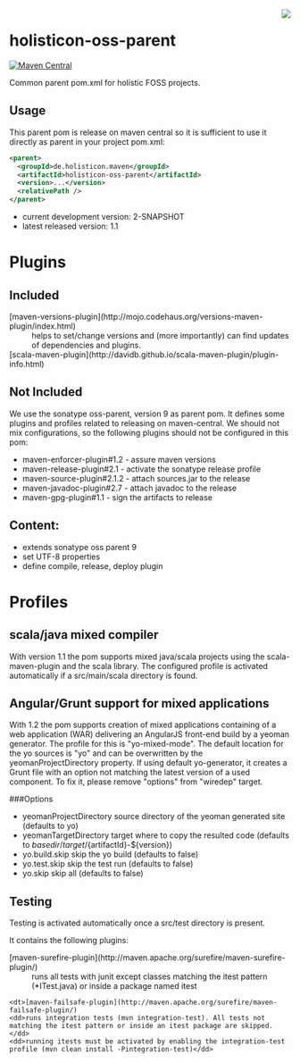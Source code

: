 <img src="https://www.holisticon.de/wp-content/uploads/2013/05/holisticon-logo-hamburg.gif" align="right" />

# holisticon-oss-parent

[![Maven Central](https://maven-badges.herokuapp.com/maven-central/de.holisticon.maven/holisticon-oss-parent/badge.svg)](https://maven-badges.herokuapp.com/maven-central/de.holisticon.maven/holisticon-oss-parent)

Common parent pom.xml for holistic FOSS projects.

## Usage

This parent pom is release on maven central so it is sufficient to use it directly as parent in your project pom.xml:

```xml
<parent>
  <groupId>de.holisticon.maven</groupId>
  <artifactId>holisticon-oss-parent</artifactId>
  <version>...</version>
  <relativePath />
</parent>
```

* current development version: 2-SNAPSHOT
* latest released version: 1.1

# Plugins

## Included

<dl>
  <dt>[maven-versions-plugin](http://mojo.codehaus.org/versions-maven-plugin/index.html)</dt>
  <dd>helps to set/change versions and (more importantly) can find updates of dependencies and plugins.</dd>
  
  <dt>[scala-maven-plugin](http://davidb.github.io/scala-maven-plugin/plugin-info.html)
</dl>

## Not Included

We use the sonatype oss-parent, version 9 as parent pom. It defines some plugins and profiles related to releasing
on maven-central. We should not mix configurations, so the following plugins should not be configured in this pom:

* maven-enforcer-plugin#1.2 - assure maven versions
* maven-release-plugin#2.1 - activate the sonatype release profile
* maven-source-plugin#2.1.2 - attach sources.jar to the release
* maven-javadoc-plugin#2.7 - attach javadoc to the release
* maven-gpg-plugin#1.1 - sign the artifacts to release

## Content:

- extends sonatype oss parent 9
- set UTF-8 properties
- define compile, release, deploy plugin

# Profiles

## scala/java mixed compiler

With version 1.1 the pom supports mixed java/scala projects using the scala-maven-plugin and the scala library.
The configured profile is activated automatically if a src/main/scala directory is found.

## Angular/Grunt support for mixed applications

With 1.2 the pom supports creation of mixed applications containing of a web application (WAR) delivering an 
AngularJS front-end build by a yeoman generator. The profile for this is "yo-mixed-mode". The default location for the yo sources is "yo" and can be overwritten by the yeomanProjectDirectory property. If using default yo-generator, it creates a Grunt file with an option not matching the latest version of a used component. To fix it, please remove "options" from "wiredep" target.

###Options

- yeomanProjectDirectory source directory of the yeoman generated site (defaults to yo)
- yeomanTargetDirectory target where to copy the resulted code (defaults to ${basedir}/target/${artifactId}-${version})
- yo.build.skip skip the yo build (defaults to false)
- yo.test.skip skip the test run (defaults to false)
- yo.skip skip all (defaults to false)

## Testing

Testing is activated automatically once a src/test directory is present.

It contains the following plugins:
 
 <dl>
    <dt>[maven-surefire-plugin](http://maven.apache.org/surefire/maven-surefire-plugin/)
    <dd>runs all tests with junit except classes matching the itest pattern (*ITest.java) or inside a package named itest</dd>
    
    <dt>[maven-failsafe-plugin](http://maven.apache.org/surefire/maven-failsafe-plugin/)
    <dd>runs integration tests (mvn integration-test). All tests not matching the itest pattern or inside an itest package are skipped.</dd>
    <dd>running itests must be activated by enabling the integration-test profile (mvn clean install -Pintegration-test)</dd>
    
    
 </dl>


